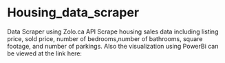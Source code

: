 # Housing_data_scraper
Data Scraper using Zolo.ca API Scrape housing sales data including listing price, sold price, number of bedrooms,number of bathrooms, square footage, and number of parkings.
Also the visualization using PowerBi can be viewed at the link here: 
